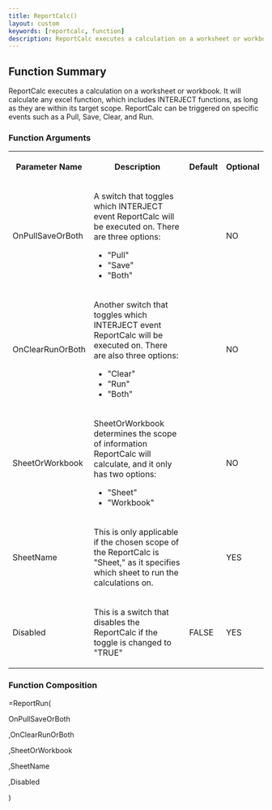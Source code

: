 ```yaml
---
title: ReportCalc()
layout: custom
keywords: [reportcalc, function]
description: ReportCalc executes a calculation on a worksheet or workbook. 
---
```


##  Function Summary 

ReportCalc executes a calculation on a worksheet or workbook. It will calculate any excel function, which includes INTERJECT functions, as long as they are within its target scope. ReportCalc can be triggered on specific events such as a Pull, Save, Clear, and Run. 

###  Function Arguments   
  
<table>  
<tr>  
<th>

Parameter Name 
</th>  
<th>

Description 
</th>  
<th>

Default 
</th>  
<th>

Optional 
</th> </tr>  
<tr>  
<td>
OnPullSaveOrBoth 
</td>  
<td>



A switch that toggles which INTERJECT event ReportCalc will be executed on. There are three options: 

  * "Pull" 
  * "Save" 
  * "Both" 


</td>  
<td>

  

</td>  
<td>

NO 
</td> </tr>  
<tr>  
<td>

OnClearRunOrBoth 
</td>  
<td>



Another switch that toggles which INTERJECT event ReportCalc will be executed on. There are also three options: 

  * "Clear" 
  * "Run" 
  * "Both" 


</td>  
<td>

  

</td>  
<td>

NO 
</td> </tr>  
<tr>  
<td>

SheetOrWorkbook 
</td>  
<td>



SheetOrWorkbook determines the scope of information ReportCalc will calculate, and it only has two options: 

  * "Sheet" 
  * "Workbook" 


</td>  
<td>

  

</td>  
<td>

NO 
</td> </tr>  
<tr>  
<td>

SheetName 
</td>  
<td>

This is only applicable if the chosen scope of the ReportCalc is "Sheet," as it specifies which sheet to run the calculations on. 
</td>  
<td>

  

</td>  
<td>

YES 
</td> </tr>  
<tr>  
<td>

Disabled 
</td>  
<td>

This is a switch that disables the ReportCalc if the toggle is changed to "TRUE" 
</td>  
<td>

FALSE 
</td>  
<td>

YES 
</td> </tr> </table>

###  Function Composition 

=ReportRun( 

OnPullSaveOrBoth 

,OnClearRunOrBoth 

,SheetOrWorkbook 

,SheetName 

,Disabled 

) 
